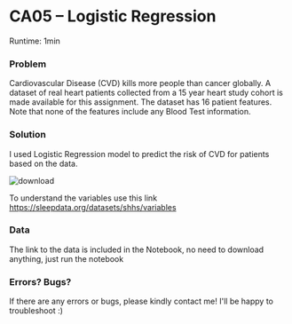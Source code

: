 # CA05 – Logistic Regression

Runtime: 1min

### Problem
Cardiovascular Disease (CVD) kills more people than cancer globally. A dataset of real heart patients
collected from a 15 year heart study cohort is made available for this assignment. The dataset has 16
patient features. Note that none of the features include any Blood Test information.

### Solution
I used Logistic Regression model to predict the risk of CVD for patients based on the data.

![download](https://user-images.githubusercontent.com/59128920/162395695-4222f02d-eb9e-4bc4-ac53-b2d031207dde.png)

To understand the variables use this link
https://sleepdata.org/datasets/shhs/variables

### Data
The link to the data is included in the Notebook, no need to download anything, just run the notebook

### Errors? Bugs?
If there are any errors or bugs, please kindly contact me! I'll be happy to troubleshoot :)
